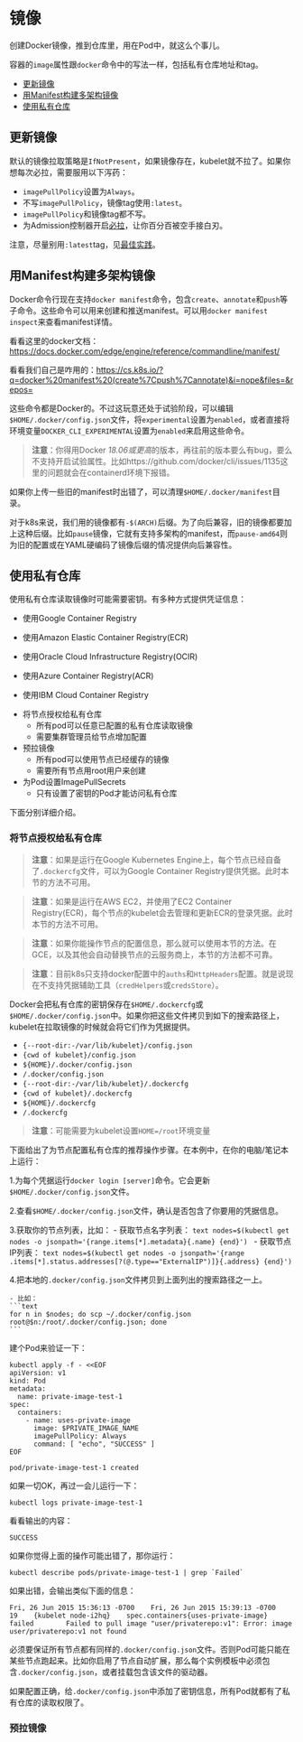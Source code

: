 # 镜像

创建Docker镜像，推到仓库里，用在Pod中，就这么个事儿。

容器的`image`属性跟`docker`命令中的写法一样，包括私有仓库地址和tag。

- [更新镜像](#更新镜像)
- [用Manifest构建多架构镜像](#用Manifest构建多架构镜像)
- [使用私有仓库](#使用私有仓库)

## 更新镜像

默认的镜像拉取策略是`IfNotPresent`，如果镜像存在，kubelet就不拉了。如果你想每次必拉，需要服用以下泻药：

- `imagePullPolicy`设置为`Always`。
- 不写`imagePullPolicy`，镜像tag使用`:latest`。
- `imagePullPolicy`和镜像tag都不写。
- 为Admission控制器开启[必拉]()，让你百分百被空手接白刃。

注意，尽量别用`:latest`tag，见[最佳实践]()。

## 用Manifest构建多架构镜像

Docker命令行现在支持`docker manifest`命令，包含`create`、`annotate`和`push`等子命令。这些命令可以用来创建和推送manifest。可以用`docker manifest inspect`来查看manifest详情。

看看这里的docker文档：https://docs.docker.com/edge/engine/reference/commandline/manifest/

看看我们自己是咋用的：https://cs.k8s.io/?q=docker%20manifest%20(create%7Cpush%7Cannotate)&i=nope&files=&repos=
           
这些命令都是Docker的。不过这玩意还处于试验阶段，可以编辑`$HOME/.docker/config.json`文件，将`experimental`设置为`enabled`，或者直接将环境变量`DOCKER_CLI_EXPERIMENTAL`设置为`enabled`来启用这些命令。

>**注意**：你得用Docker *18.06或更高*的版本，再往前的版本要么有bug，要么不支持开启试验属性。比如https://github.com/docker/cli/issues/1135这里的问题就会在containerd环境下报错。

如果你上传一些旧的manifest时出错了，可以清理`$HOME/.docker/manifest`目录。

对于k8s来说，我们用的镜像都有`-$(ARCH)`后缀。为了向后兼容，旧的镜像都要加上这种后缀。比如`pause`镜像，它就有支持多架构的manifest，而`pause-amd64`则为旧的配置或在YAML硬编码了镜像后缀的情况提供向后兼容性。

## 使用私有仓库

使用私有仓库读取镜像时可能需要密钥。有多种方式提供凭证信息：

- 使用Google Container Registry

[^_^]: TODO

- 使用Amazon Elastic Container Registry(ECR)

[^_^]: TODO

- 使用Oracle Cloud Infrastructure Registry(OCIR)

[^_^]: TODO

- 使用Azure Container Registry(ACR)

[^_^]: TODO

- 使用IBM Cloud Container Registry

[^_^]: TODO

- 将节点授权给私有仓库
    - 所有pod可以任意已配置的私有仓库读取镜像
    - 需要集群管理员给节点增加配置
- 预拉镜像
    - 所有pod可以使用节点已经缓存的镜像
    - 需要所有节点用root用户来创建
- 为Pod设置ImagePullSecrets
    - 只有设置了密钥的Pod才能访问私有仓库

下面分别详细介绍。

### 将节点授权给私有仓库

>**注意**：如果是运行在Google Kubernetes Engine上，每个节点已经自备了`.dockercfg`文件，可以为Google Container Registry提供凭据。此时本节的方法不可用。

>**注意**：如果是运行在AWS EC2，并使用了EC2 Container Registry(ECR)，每个节点的kubelet会去管理和更新ECR的登录凭据。此时本节的方法不可用。

>**注意**：如果你能操作节点的配置信息，那么就可以使用本节的方法。在GCE，以及其他会自动替换节点的云服务商上，本节的方法都不可靠。

>**注意**：目前k8s只支持docker配置中的`auths`和`HttpHeaders`配置。就是说现在不支持凭据辅助工具（`credHelpers`或`credsStore`）。

Docker会把私有仓库的密钥保存在`$HOME/.dockercfg`或`$HOME/.docker/config.json`中。如果你把这些文件拷贝到如下的搜索路径上，kubelet在拉取镜像的时候就会将它们作为凭据提供。

- `{--root-dir:-/var/lib/kubelet}/config.json`
- `{cwd of kubelet}/config.json`
- `${HOME}/.docker/config.json`
- `/.docker/config.json`
- `{--root-dir:-/var/lib/kubelet}/.dockercfg`
- `{cwd of kubelet}/.dockercfg`
- `${HOME}/.dockercfg`
- `/.dockercfg`

>**注意**：可能需要为kubelet设置`HOME=/root`环境变量

下面给出了为节点配置私有仓库的推荐操作步骤。在本例中，在你的电脑/笔记本上运行：

1.为每个凭据运行`docker login [server]`命令。它会更新`$HOME/.docker/config.json`文件。

2.查看`$HOME/.docker/config.json`文件，确认是否包含了你要用的凭据信息。

3.获取你的节点列表，比如：
    - 获取节点名字列表：
    ```text
    nodes=$(kubectl get nodes -o jsonpath='{range.items[*].metadata}{.name} {end}')
    ```
    - 获取节点IP列表：
    ```text
    nodes=$(kubectl get nodes -o jsonpath='{range .items[*].status.addresses[?(@.type=="ExternalIP")]}{.address} {end}')
    ```
    
4.把本地的`.docker/config.json`文件拷贝到上面列出的搜索路径之一上。

    - 比如：
    ```text
    for n in $nodes; do scp ~/.docker/config.json
    root@$n:/root/.docker/config.json; done
    ```

建个Pod来验证一下：

```text
kubectl apply -f - <<EOF
apiVersion: v1
kind: Pod
metadata:
  name: private-image-test-1
spec:
  containers:
    - name: uses-private-image
      image: $PRIVATE_IMAGE_NAME
      imagePullPolicy: Always
      command: [ "echo", "SUCCESS" ]
EOF
```

```text
pod/private-image-test-1 created
```

如果一切OK，再过一会儿运行一下：

```text
kubectl logs private-image-test-1
```

看看输出的内容：

```text
SUCCESS
```

如果你觉得上面的操作可能出错了，那你运行：

```text
kubectl describe pods/private-image-test-1 | grep `Failed`
```

如果出错，会输出类似下面的信息：

```text
Fri, 26 Jun 2015 15:36:13 -0700    Fri, 26 Jun 2015 15:39:13 -0700    19    {kubelet node-i2hq}    spec.containers{uses-private-image}    failed        Failed to pull image "user/privaterepo:v1": Error: image user/privaterepo:v1 not found
```

必须要保证所有节点都有同样的`.docker/config.json`文件。否则Pod可能只能在某些节点跑起来。比如你启用了节点自动扩展，那么每个实例模板中必须包含`.docker/config.json`，或者挂载包含该文件的驱动器。

如果配置正确，给`.docker/config.json`中添加了密钥信息，所有Pod就都有了私有仓库的读取权限了。

### 预拉镜像